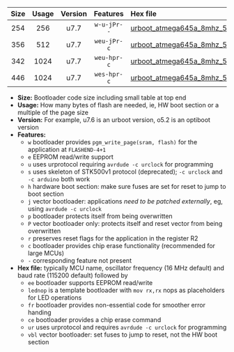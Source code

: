 |Size|Usage|Version|Features|Hex file|
|:-:|:-:|:-:|:-:|:--|
|254|256|u7.7|`w-u-jPr--`|[urboot_atmega645a_8mhz_57600bps_lednop_ur_vbl.hex](https://raw.githubusercontent.com/stefanrueger/urboot.hex/main/mcus/atmega645a/fcpu_8mhz/57600_bps/urboot_atmega645a_8mhz_57600bps_lednop_ur_vbl.hex)|
|356|512|u7.7|`weu-jPr-c`|[urboot_atmega645a_8mhz_57600bps_ee_lednop_fr_ce_ur_vbl.hex](https://raw.githubusercontent.com/stefanrueger/urboot.hex/main/mcus/atmega645a/fcpu_8mhz/57600_bps/urboot_atmega645a_8mhz_57600bps_ee_lednop_fr_ce_ur_vbl.hex)|
|342|1024|u7.7|`weu-hpr-c`|[urboot_atmega645a_8mhz_57600bps_ee_lednop_fr_ce_ur.hex](https://raw.githubusercontent.com/stefanrueger/urboot.hex/main/mcus/atmega645a/fcpu_8mhz/57600_bps/urboot_atmega645a_8mhz_57600bps_ee_lednop_fr_ce_ur.hex)|
|446|1024|u7.7|`wes-hpr-c`|[urboot_atmega645a_8mhz_57600bps_ee_lednop_fr_ce.hex](https://raw.githubusercontent.com/stefanrueger/urboot.hex/main/mcus/atmega645a/fcpu_8mhz/57600_bps/urboot_atmega645a_8mhz_57600bps_ee_lednop_fr_ce.hex)|

- **Size:** Bootloader code size including small table at top end
- **Usage:** How many bytes of flash are needed, ie, HW boot section or a multiple of the page size
- **Version:** For example, u7.6 is an urboot version, o5.2 is an optiboot version
- **Features:**
  + `w` bootloader provides `pgm_write_page(sram, flash)` for the application at `FLASHEND-4+1`
  + `e` EEPROM read/write support
  + `u` uses urprotocol requiring `avrdude -c urclock` for programming
  + `s` uses skeleton of STK500v1 protocol (deprecated); `-c urclock` and `-c arduino` both work
  + `h` hardware boot section: make sure fuses are set for reset to jump to boot section
  + `j` vector bootloader: applications *need to be patched externally*, eg, using `avrdude -c urclock`
  + `p` bootloader protects itself from being overwritten
  + `P` vector bootloader only: protects itself and reset vector from being overwritten
  + `r` preserves reset flags for the application in the register R2
  + `c` bootloader provides chip erase functionality (recommended for large MCUs)
  + `-` corresponding feature not present
- **Hex file:** typically MCU name, oscillator frequency (16 MHz default) and baud rate (115200 default) followed by
  + `ee` bootloader supports EEPROM read/write
  + `lednop` is a template bootloader with `mov rx,rx` nops as placeholders for LED operations
  + `fr` bootloader provides non-essential code for smoother error handing
  + `ce` bootloader provides a chip erase command
  + `ur` uses urprotocol and requires `avrdude -c urclock` for programming
  + `vbl` vector bootloader: set fuses to jump to reset, not the HW boot section
